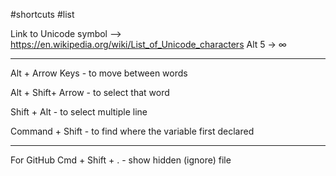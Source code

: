 
#shortcuts #list

Link to Unicode symbol --> https://en.wikipedia.org/wiki/List_of_Unicode_characters
Alt 5 -> ∞
___

Alt + Arrow Keys - to move between words

Alt + Shift+ Arrow - to select that word  

Shift + Alt - to select multiple line

Command + Shift - to find where the variable first declared

_____

For GitHub
Cmd + Shift + .   - show hidden (ignore) file